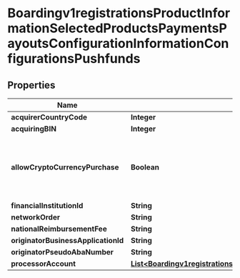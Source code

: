 
# Boardingv1registrationsProductInformationSelectedProductsPaymentsPayoutsConfigurationInformationConfigurationsPushfunds

## Properties
Name | Type | Description | Notes
------------ | ------------- | ------------- | -------------
**acquirerCountryCode** | **Integer** | TBD | 
**acquiringBIN** | **Integer** | TBD | 
**allowCryptoCurrencyPurchase** | **Boolean** | This configuration allows a transaction to be flagged for cryptocurrency funds transfer. |  [optional]
**financialInstitutionId** | **String** | TBD |  [optional]
**networkOrder** | **String** | TBD |  [optional]
**nationalReimbursementFee** | **String** | TBD |  [optional]
**originatorBusinessApplicationId** | **String** | TBD | 
**originatorPseudoAbaNumber** | **String** | TBD |  [optional]
**processorAccount** | [**List&lt;Boardingv1registrationsProductInformationSelectedProductsPaymentsPayoutsConfigurationInformationConfigurationsProcessorAccount&gt;**](Boardingv1registrationsProductInformationSelectedProductsPaymentsPayoutsConfigurationInformationConfigurationsProcessorAccount.md) | TBD | 



